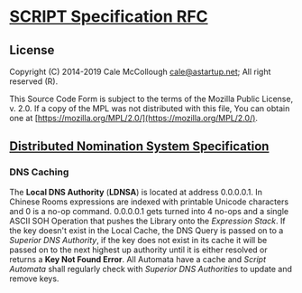# [SCRIPT Specification RFC](../readme.md)

## License

Copyright (C) 2014-2019 Cale McCollough <cale@astartup.net>; All right reserved (R).

This Source Code Form is subject to the terms of the Mozilla Public License, v. 2.0. If a copy of the MPL was not distributed with this file, You can obtain one at [https://mozilla.org/MPL/2.0/](https://mozilla.org/MPL/2.0/).

## [Distributed Nomination System Specification](readme.md)

### DNS Caching

The **Local DNS Authority** (**LDNSA**) is located at address 0.0.0.0.1. In Chinese Rooms expressions are indexed with printable Unicode characters and 0 is a no-op command. 0.0.0.0.1 gets turned into 4 no-ops and a single ASCII SOH Operation that pushes the Library onto the *Expression Stack*. If the key doesn't exist in the Local Cache, the DNS Query is passed on to a *Superior DNS Authority*, if the key does not exist in its cache it will be passed on to the next highest up authority until it is either resolved or returns a **Key Not Found Error**. All Automata have a cache and *Script Automata* shall regularly check with *Superior DNS Authorities* to update and remove keys.
